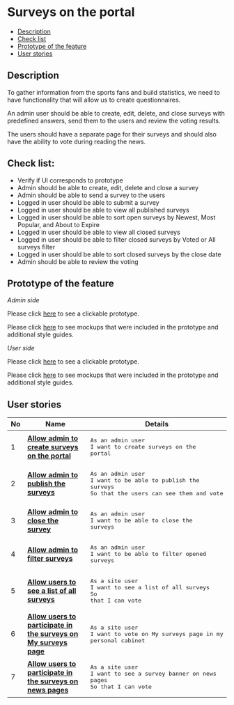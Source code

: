 # Surveys on the portal

- [Description](#description)
- [Check list](#check-list)
- [Prototype of the feature](#prototype-of-the-feature)
- [User stories](#user-stories)

## Description

To gather information from the sports fans and build statistics, we need to have functionality that will allow us to create questionnaires.

An admin user should be able to create, edit, delete, and close surveys with predefined answers, send them to the users and review the voting results.

The users should have a separate page for their surveys and should also have the ability to vote during reading the news.

## Check list:

  - Verify if UI corresponds to prototype
  - Admin should be able to  create, edit, delete and close a survey
  - Admin should be able to send a survey to the users
  - Logged in user should be able to submit a survey 
  - Logged in user should be able to view all published surveys
  - Logged in user should be able to sort open surveys by Newest, Most Popular, and About to Expire
  - Logged in user should be able to view all closed surveys
  - Logged in user should be able to filter closed surveys by Voted or All surveys filter
  - Logged in user should be able to sort closed surveys by the close date
  - Admin should be able to review the voting

## Prototype of the feature

_Admin side_

Please click [here](https://www.figma.com/proto/xtzyZ1sFmeSaKMpHDu0WfH/Surveys?node-id=0%3A1075&viewport=-74%2C435%2C0.06860820204019547&scaling=min-zoom) to see a clickable prototype.

Please click [here](https://www.figma.com/file/xtzyZ1sFmeSaKMpHDu0WfH/Surveys?node-id=0%3A1073) to see mockups that were included in the prototype and additional style guides.

_User side_

Please click [here](https://www.figma.com/proto/xtzyZ1sFmeSaKMpHDu0WfH/Surveys?node-id=0%3A2&viewport=513%2C537%2C0.12442872673273087&scaling=min-zoom) to see a clickable prototype.

Please click [here](https://www.figma.com/file/xtzyZ1sFmeSaKMpHDu0WfH/Surveys?node-id=0%3A1) to see mockups that were included in the prototype and additional style guides.

## User stories

No           |      Name     |   Details
------------ | ------------- | -------------
1 |[**Allow admin to create surveys on the portal**](/products/sport_news_portal/web_application_features/surveys/user_stories/create_surveys)|<pre>As an admin user<br>I want to create surveys on the portal</pre>
2 |[**Allow admin to publish the surveys**](/products/sport_news_portal/web_application_features/surveys/user_stories/publish_survey)|<pre>As an admin user<br>I want to be able to publish the surveys<br>So that the users can see them and vote</pre>
3 |[**Allow admin to close the survey**](/products/sport_news_portal/web_application_features/surveys/user_stories/close_survey)|<pre>As an admin user<br>I want to be able to close the surveys</pre>
4 |[**Allow admin to filter surveys**](/products/sport_news_portal/web_application_features/surveys/user_stories/filter_surveys)|<pre>As an admin user<br>I want to be able to filter opened surveys</pre>
5 |[**Allow users to see a list of all surveys**](/products/sport_news_portal/web_application_features/surveys/user_stories/my_surveys_for_user)|<pre>As a site user<br>I want to see a list of all surveys<br>So that I can vote</pre>
6 |[**Allow users to participate in the surveys on My surveys page**](/products/sport_news_portal/web_application_features/surveys/user_stories/form_for_voting)|<pre>As a site user<br>I want to vote on My surveys page in my personal cabinet</pre>
7 |[**Allow users to participate in the surveys on news pages**](/products/sport_news_portal/web_application_features/surveys/user_stories/banner_for_voting)|<pre>As a site user<br>I want to see a survey banner on news pages<br>So that I can vote</pre>
